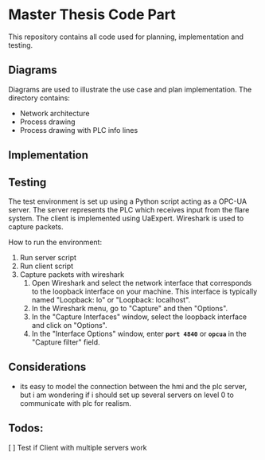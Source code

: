 # Master Thesis Code Part
This repository contains all code used for planning, implementation and testing. 

## Diagrams
Diagrams are used to illustrate the use case and plan implementation. 
The directory contains:
- Network architecture
- Process drawing
- Process drawing with PLC info lines

## Implementation

## Testing
The test environment is set up using a Python script acting as a OPC-UA server. The server represents the PLC which receives input from the flare system. The client is implemented using UaExpert. Wireshark is used to capture packets. 

How to run the environment:
1. Run server script
2. Run client script
3. Capture packets with wireshark
    1. Open Wireshark and select the network interface that corresponds to the loopback interface on your machine. This interface is typically named "Loopback: lo" or "Loopback: localhost".
    2. In the Wireshark menu, go to "Capture" and then "Options".
    3. In the "Capture Interfaces" window, select the loopback interface and click on "Options".
    4. In the "Interface Options" window, enter **`port 4840`** or **`opcua`** in the "Capture filter" field.


## Considerations
- its easy to model the connection between the hmi and the plc server, but i am wondering if i should set up several servers on level 0 to communicate with plc for realism. 


## Todos:
[ ] Test if Client with multiple servers work